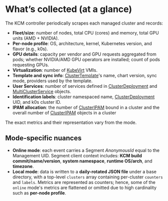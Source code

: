 # What’s collected (at a glance)

The KCM controller periodically scrapes each managed cluster and records:

* **Fleet/size**: number of nodes, total CPU (cores) and memory, total GPU units
  (AMD + NVIDIA).
* **Per-node profile**: OS, architecture, kernel, Kubernetes version, and
  flavor (e.g., k0s).
* **GPU details**: capacity per vendor and GPU requests aggregated from pods;
  whether NVIDIA/AMD GPU operators are installed; count of pods requesting GPUs.
* **Virtualization**: number of [KubeVirt](https://kubevirt.io/) VMIs.
* **Template and sync info**: [ClusterTemplate](../../reference/crds/index.md#clustertemplate)'s
  name, chart version, sync mode, providers used by the template.
* **User Services**: number of services defined in [ClusterDeployment](../../reference/crds/index.md#clusterdeployment)
  and [MultiClusterService](../../reference/crds/index.md#multiclusterservice) objects.
* **Identification labels**: cluster namespaced name,
  [ClusterDeployment](../../reference/crds/index.md#clusterdeployment) UID,
  and k0s cluster ID.
* **IPAM allocation**: the number of [ClusterIPAM](../../reference/crds/index.md#clusteripam) bound in a cluster and the overall number of [ClusterIPAM](../../reference/crds/index.md#clusteripam) objects in a cluster

The exact metrics and their representation vary from the mode.

## Mode-specific nuances

* **Online mode**: each event carries a Segment *AnonymousId* equal
  to the Management UID.
  Segment client context includes: **KCM build commit/name/version**,
  **system namespace**, **runtime OS/arch**, and **timezone**.
* **Local mode**: data is written to a **daily-rotated JSON file**
  under a base directory, with a top-level
  `clusters` array containing per-cluster `counters` and `labels`.
  Metrics are represented as counters; hence, some of the `online`
  mode's metrics are flattened or omitted due to high cardinality
  such as **per-node profile**.
